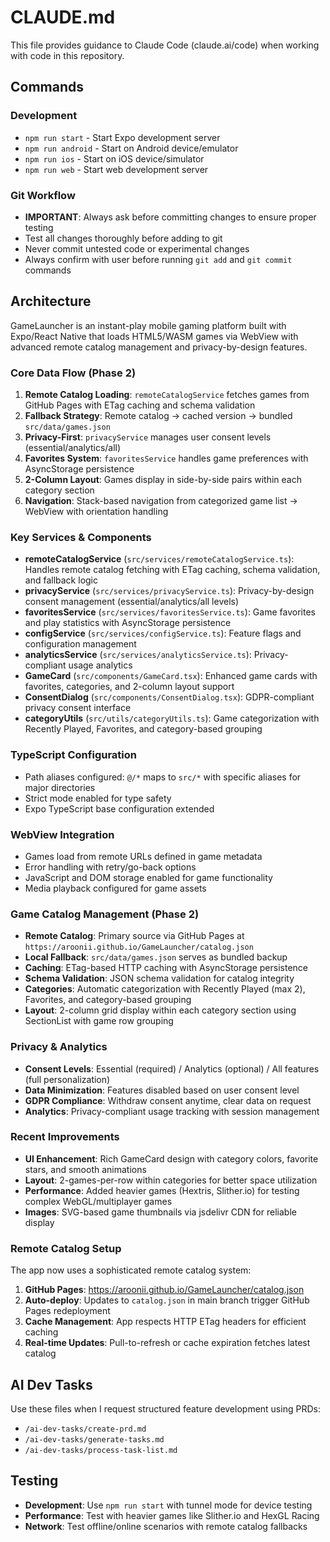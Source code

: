 # CLAUDE.md

This file provides guidance to Claude Code (claude.ai/code) when working with code in this repository.

## Commands

### Development
- `npm run start` - Start Expo development server
- `npm run android` - Start on Android device/emulator
- `npm run ios` - Start on iOS device/simulator  
- `npm run web` - Start web development server

### Git Workflow
- **IMPORTANT**: Always ask before committing changes to ensure proper testing
- Test all changes thoroughly before adding to git
- Never commit untested code or experimental changes
- Always confirm with user before running `git add` and `git commit` commands

## Architecture

GameLauncher is an instant-play mobile gaming platform built with Expo/React Native that loads HTML5/WASM games via WebView with advanced remote catalog management and privacy-by-design features.

### Core Data Flow (Phase 2)
1. **Remote Catalog Loading**: `remoteCatalogService` fetches games from GitHub Pages with ETag caching and schema validation
2. **Fallback Strategy**: Remote catalog → cached version → bundled `src/data/games.json` 
3. **Privacy-First**: `privacyService` manages user consent levels (essential/analytics/all)
4. **Favorites System**: `favoritesService` handles game preferences with AsyncStorage persistence
5. **2-Column Layout**: Games display in side-by-side pairs within each category section
6. **Navigation**: Stack-based navigation from categorized game list → WebView with orientation handling

### Key Services & Components
- **remoteCatalogService** (`src/services/remoteCatalogService.ts`): Handles remote catalog fetching with ETag caching, schema validation, and fallback logic
- **privacyService** (`src/services/privacyService.ts`): Privacy-by-design consent management (essential/analytics/all levels)
- **favoritesService** (`src/services/favoritesService.ts`): Game favorites and play statistics with AsyncStorage persistence  
- **configService** (`src/services/configService.ts`): Feature flags and configuration management
- **analyticsService** (`src/services/analyticsService.ts`): Privacy-compliant usage analytics
- **GameCard** (`src/components/GameCard.tsx`): Enhanced game cards with favorites, categories, and 2-column layout support
- **ConsentDialog** (`src/components/ConsentDialog.tsx`): GDPR-compliant privacy consent interface
- **categoryUtils** (`src/utils/categoryUtils.ts`): Game categorization with Recently Played, Favorites, and category-based grouping

### TypeScript Configuration
- Path aliases configured: `@/*` maps to `src/*` with specific aliases for major directories
- Strict mode enabled for type safety
- Expo TypeScript base configuration extended

### WebView Integration
- Games load from remote URLs defined in game metadata
- Error handling with retry/go-back options
- JavaScript and DOM storage enabled for game functionality
- Media playback configured for game assets

### Game Catalog Management (Phase 2)
- **Remote Catalog**: Primary source via GitHub Pages at `https://aroonii.github.io/GameLauncher/catalog.json`
- **Local Fallback**: `src/data/games.json` serves as bundled backup
- **Caching**: ETag-based HTTP caching with AsyncStorage persistence
- **Schema Validation**: JSON schema validation for catalog integrity
- **Categories**: Automatic categorization with Recently Played (max 2), Favorites, and category-based grouping
- **Layout**: 2-column grid display within each category section using SectionList with game row grouping

### Privacy & Analytics
- **Consent Levels**: Essential (required) / Analytics (optional) / All features (full personalization)
- **Data Minimization**: Features disabled based on user consent level
- **GDPR Compliance**: Withdraw consent anytime, clear data on request
- **Analytics**: Privacy-compliant usage tracking with session management

### Recent Improvements
- **UI Enhancement**: Rich GameCard design with category colors, favorite stars, and smooth animations
- **Layout**: 2-games-per-row within categories for better space utilization
- **Performance**: Added heavier games (Hextris, Slither.io) for testing complex WebGL/multiplayer games
- **Images**: SVG-based game thumbnails via jsdelivr CDN for reliable display

### Remote Catalog Setup
The app now uses a sophisticated remote catalog system:
1. **GitHub Pages**: https://aroonii.github.io/GameLauncher/catalog.json
2. **Auto-deploy**: Updates to `catalog.json` in main branch trigger GitHub Pages redeployment
3. **Cache Management**: App respects HTTP ETag headers for efficient caching
4. **Real-time Updates**: Pull-to-refresh or cache expiration fetches latest catalog

## AI Dev Tasks
Use these files when I request structured feature development using PRDs:
- `/ai-dev-tasks/create-prd.md`
- `/ai-dev-tasks/generate-tasks.md` 
- `/ai-dev-tasks/process-task-list.md`

## Testing
- **Development**: Use `npm run start` with tunnel mode for device testing
- **Performance**: Test with heavier games like Slither.io and HexGL Racing
- **Network**: Test offline/online scenarios with remote catalog fallbacks